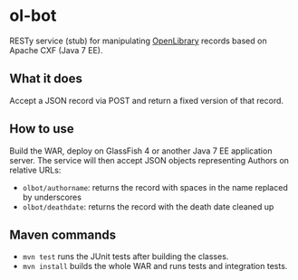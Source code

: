 ol-bot
======

RESTy service (stub) for manipulating [OpenLibrary](https://openlibrary.org) records based on Apache CXF (Java 7 EE).

## What it does

Accept a JSON record via POST and return a fixed version of that record.

## How to use

Build the WAR, deploy on GlassFish 4 or another Java 7 EE application server. The service will then accept JSON objects
representing Authors on relative URLs:

- `olbot/authorname`: returns the record with spaces in the name replaced by underscores
- `olbot/deathdate`: returns the record with the death date cleaned up

## Maven commands

- `mvn test` runs the JUnit tests after building the classes.
- `mvn install` builds the whole WAR and runs tests and integration tests.
